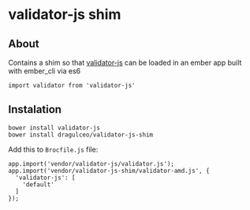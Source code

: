 validator-js shim
=================

About
-----

Contains a shim so that [validator-js](https://github.com/chriso/validator.js) can be loaded 
in an ember app built with ember_cli via es6 

`import validator from 'validator-js'`

Instalation
-----------

```
bower install validator-js
bower install dragulceo/validator-js-shim
```

Add this to `Brocfile.js` file:

```
app.import('vendor/validator-js/validator.js');
app.import('vendor/validator-js-shim/validator-amd.js', {
  'validator-js': [
    'default'
  ]
});
```


